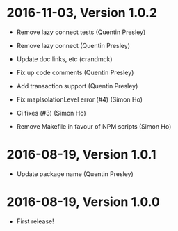 2016-11-03, Version 1.0.2
=========================

 * Remove lazy connect tests (Quentin Presley)

 * Remove lazy connect (Quentin Presley)

 * Update doc links, etc (crandmck)

 * Fix up code comments (Quentin Presley)

 * Add transaction support (Quentin Presley)

 * Fix mapIsolationLevel error (#4) (Simon Ho)

 * Ci fixes (#3) (Simon Ho)

 * Remove Makefile in favour of NPM scripts (Simon Ho)


2016-08-19, Version 1.0.1
=========================

 * Update package name (Quentin Presley)


2016-08-19, Version 1.0.0
=========================

 * First release!
